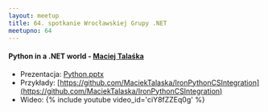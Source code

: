 ```yaml
---
layout: meetup
title: 64. spotkanie Wrocławskiej Grupy .NET
meetupno: 64
---
```


#### Python in a .NET world - [Maciej Talaśka](http://notonlyzeroesandones.site40.net)
* Prezentacja: [Python.pptx]({{BASE_PATH}}/assets/Python.pptx)
* Przykłady: [https://github.com/MaciekTalaska/IronPythonCSIntegration](https://github.com/MaciekTalaska/IronPythonCSIntegration)
* Wideo: {% include youtube video_id='ciY8fZZEq0g' %}
